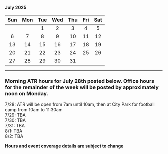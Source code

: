 **July 2025**

|Sun|Mon|Tue|Wed|Thu|Fri|Sat|
|:---:|:---:|:---:|:---:|:---:|:---:|:---:|
|   |   |1  |2  |3  |4  |5  |
|6  |7  |8  |9  |10 |11 |12 |
|13 |14 |15 |16 |17 |18 |19 |
|20 |21 |22 |23 |24 |25 |26 |
|27 |28 |29 |30 |31 |   |   |

---

### Morning ATR hours for July 28th posted below. Office hours for the remainder of the week will be posted by approximately noon on Monday.

7/28: ATR will be open from 7am until 10am, then at City Park for football camp from 10am to 11:30am  
7/29: TBA  
7/30: TBA  
7/31: TBA  
8/1: TBA  
8/2: TBA  

**Hours and event coverage details are subject to change**
